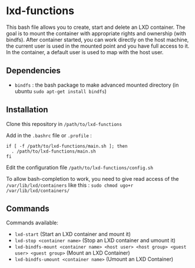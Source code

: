 # lxd-functions

This bash file allows you to create, start and delete an LXD container.
The goal is to mount the container with appropriate rights and ownership (with bindfs).
After container started, you can work directly on the host machine, the current user is used in the mounted point and you have full access to it. In the container, a default user is used to map with the host user.

## Dependencies

  * `bindfs` : the bash package to make advanced mounted directory (in ubuntu `sudo apt-get install bindfs`)

## Installation

Clone this repository in `/path/to/lxd-functions`

Add in the `.bashrc` file or `.profile` :

```
if [ -f /path/to/lxd-functions/main.sh ]; then
  . /path/to/lxd-functions/main.sh
fi
```

Edit the configuration file `/path/to/lxd-functions/config.sh`

To allow bash-completion to work, you need to give read access of the `/var/lib/lxd/containers` like this : `sudo chmod ugo+r /var/lib/lxd/containers/`

## Commands

Commands available:

  * `lxd-start` <container name> (Start an LXD container and mount it)
  * `lxd-stop <container name>` (Stop an LXD container and umount it)
  * `lxd-bindfs-mount <container name> <host user> <host group> <guest user> <guest group>` (Mount an LXD Container)
  * `lxd-bindfs-umount <container name>` (Umount an LXD Container)
